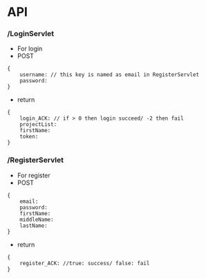 # API

### /LoginServlet
* For login
* POST 
```
{
    username: // this key is named as email in RegisterServlet
    password:
}
```
* return
```
{
    login_ACK: // if > 0 then login succeed/ -2 then fail
    projectList:
    firstName:
    token:
}
```
### /RegisterServlet
* For register
* POST
```
{
    email:
    password:
    firstName:
    middleName:
    lastName:
}
```
* return
``` 
{
    register_ACK: //true: success/ false: fail
}
```
